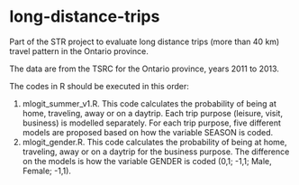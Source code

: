 # long-distance-trips

Part of the STR project to evaluate long distance trips (more than 40 km) travel pattern in the Ontario province. 

The data are from the TSRC for the Ontario province, years 2011 to 2013.

The codes in R should be executed in this order:

1. mlogit_summer_v1.R. This code calculates the probability of being at home, traveling, away or on a daytrip. Each trip purpose (leisure, visit, business) is modelled separately. For each trip purpose, five different models are proposed based on how the variable SEASON is coded.
2. mlogit_gender.R. This code calculates the probability of being at home, traveling, away or on a daytrip for the business purpose. The difference on the models is how the variable GENDER is coded (0,1; -1,1; Male, Female; -1,1).
